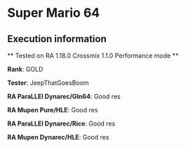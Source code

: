 # Super Mario 64 

## Execution information


** Tested on RA 1.18.0 Crossmix 1.1.0 Performance mode **


**Rank**: GOLD


**Tester**: JeepThatGoesBoom



**RA ParaLLEl Dynarec/Gln64**: Good res


**RA Mupen Pure/HLE**: Good res


**RA ParaLLEl Dynarec/Rice**: Good res


**RA Mupen Dynarec/HLE**: Good res